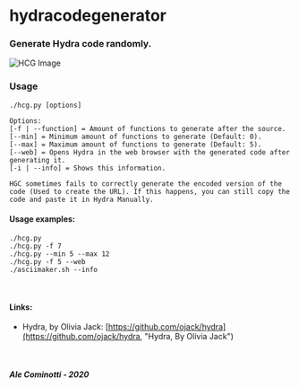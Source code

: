 # hydracodegenerator
### Generate Hydra code randomly.

![HCG Image](https://github.com/alecominotti/hydracodegenerator/blob/master/resources/image.png?raw=true, "Pimba")  

### Usage
	
```./hcg.py [options]```

	Options:
	[-f | --function] = Amount of functions to generate after the source.
	[--min] = Minimum amount of functions to generate (Default: 0).
	[--max] = Maximum amount of functions to generate (Default: 5).
	[--web] = Opens Hydra in the web browser with the generated code after generating it.
	[-i | --info] = Shows this information.
	
	HGC sometimes fails to correctly generate the encoded version of the code (Used to create the URL). If this happens, you can still copy the code and paste it in Hydra Manually.
	
#### Usage examples:
	./hcg.py
	./hcg.py -f 7
	./hcg.py --min 5 --max 12
	./hcg.py -f 5 --web
	./asciimaker.sh --info

</br>

#### Links:
	
- Hydra, by Olivia Jack:
	  [https://github.com/ojack/hydra](https://github.com/ojack/hydra, "Hydra, By Olivia Jack")
  
</br>
  
##### Ale Cominotti - 2020
